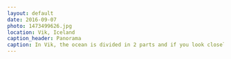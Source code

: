 ```yaml
---
layout: default
date: 2016-09-07
photo: 1473499626.jpg
location: Vik, Iceland
caption_header: Panorama
caption: In Vik, the ocean is divided in 2 parts and if you look closely you can see some differences. One side is much darker and gray, while the other side is bright and more colorful!
---
```

